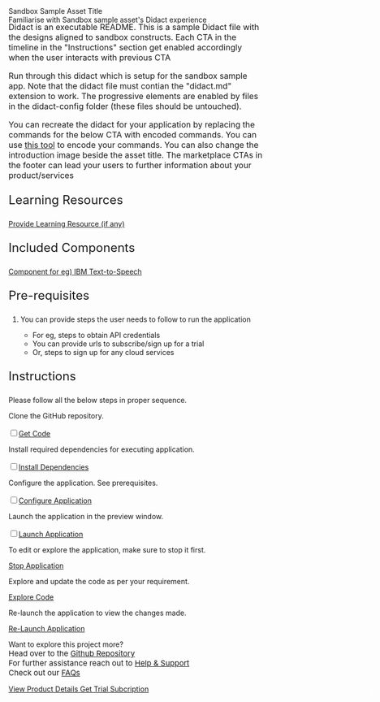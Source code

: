 <html>
<head>
    <meta name="viewport" content="width=device-width, initial-scale=1">
    <link rel="stylesheet" href="didact-config/style.css">
    <style>
        .header{
            background-image: url('https://github.com/IBM/Developer-Playground/blob/master/didact/images/banner-image.jpg?raw=true');
        }
    </style>
</head>
<body>
    <div style="margin-top:2rem"></div>
    <div class="header">
        <div class="right-content">
            <div class="apptitle">
                Sandbox Sample Asset Title
            </div>
            <div class="subheading">
                Familiarise with Sandbox sample asset's Didact experience
            </div>
        </div>
    </div>
    <div class="section" style="font-size:16px; margin-top:-1.25rem">
        <p>Didact is an executable README. This is a sample Didact file with the designs aligned to sandbox constructs. Each CTA in the timeline in the "Instructions" section get enabled accordingly when the user interacts with previous CTA</p>
        <p>Run through this didact which is setup for the sandbox sample app. Note that the didact file must contian the "didact.md" extension to work. The progressive elements are enabled by files in the didact-config folder (these files should be untouched). </p>
        <p> You can recreate the didact for your application by replacing the commands for the below CTA with encoded commands. You can use <a href="https://www.urlencoder.org/">this tool</a> to encode your commands. You can also change the introduction image beside the asset title. The marketplace CTAs in the footer can lead your users to further information about your product/services </p>
    </div>
    <div class="section">
        <p style="font-size:24px">Learning Resources</p>
        <div>
            <a href="https://developer.ibm.com/sandbox">Provide Learning Resource (if any)</a></br>
        </div>
    </div>
    <div class="section">
        <p style="font-size:24px">Included Components</p>
        <div>
            <p><a href="https://developer.ibm.com/sandbox">Component for eg) IBM Text-to-Speech</a></p>
        </div>
    </div>
    <div class="section">
        <p style="font-size:24px">Pre-requisites</p>
        <div>
            <ol>
                <li>You can provide steps the user needs to follow to run the application</li>
                <ul>
                    <li>For eg, steps to obtain API credentials</li>
                    <li>You can provide urls to subscribe/sign up for a trial</li>
                    <li>Or, steps to sign up for any cloud services</li>
                </ul>
            </ol>
        </div>
    </div>
    <div class="section">
        <p style="font-size:24px">Instructions</p>
        <p>Please follow all the below steps in proper sequence.</p>
    </div>
    <div class="timeline-container">
        <div class="timeline step git-clone">
            <div class="content">
                <p>Clone the GitHub repository.</p>
            </div>
            <input type="checkbox"><a id="step" class="button is-dark is-medium" title="Get the Code"
                href="didact://?commandId=vscode.didact.sendNamedTerminalAString&text=sample$$git%20clone%20https://github.com/aishwaryapradeep01/sandbox-boilerplate.git"
                target="_blank"><span>Get Code</span></a>
            <span class="dot"><svg fill="white" id="icon" xmlns="http://www.w3.org/2000/svg" width="18" height="18"
                    viewBox="0 0 32 32">
                    <defs>
                        <style>
                            .cls-1 {
                                fill: none;
                            }
                        </style>
                    </defs>
                    <polygon points="14 21.414 9 16.413 10.413 15 14 18.586 21.585 11 23 12.415 14 21.414" />
                    <path d="M16,2A14,14,0,1,0,30,16,14,14,0,0,0,16,2Zm0,26A12,12,0,1,1,28,16,12,12,0,0,1,16,28Z" />
                    <rect id="_Transparent_Rectangle_" data-name="&lt;Transparent Rectangle&gt;" class="cls-1"
                        width="32" height="32" />
                </svg></span>
        </div>
        <div class="timeline step install-dependencies">
            <div class="content">
                <p>Install required dependencies for executing application.</p>
            </div>
            <input type="checkbox"><a id="step" class="button is-dark is-medium" title="Build the Application"
                href="didact://?commandId=vscode.didact.sendNamedTerminalAString&text=sample$$cd%20sandbox-boilerplate/sandbox-sampleapp%20%26%26%20npm%20install"
                target="_blank"><span>Install Dependencies</span></a>
            <span class="dot"><svg fill="white" id="icon" xmlns="http://www.w3.org/2000/svg" width="18" height="18"
                    viewBox="0 0 32 32">
                    <defs>
                        <style>
                            .cls-1 {
                                fill: none;
                            }
                        </style>
                    </defs>
                    <polygon points="14 21.414 9 16.413 10.413 15 14 18.586 21.585 11 23 12.415 14 21.414" />
                    <path d="M16,2A14,14,0,1,0,30,16,14,14,0,0,0,16,2Zm0,26A12,12,0,1,1,28,16,12,12,0,0,1,16,28Z" />
                    <rect id="_Transparent_Rectangle_" data-name="&lt;Transparent Rectangle&gt;" class="cls-1"
                        width="32" height="32" />
                </svg></span>
        </div>
        <div class="timeline step configure-application">
            <div class="content">
                <p>Configure the application. See prerequisites.</p>
            </div>
            <input type="checkbox"><a id="step" class="button is-dark is-medium" title="Open the File"
                href="didact://?commandId=vscode.open&projectFilePath=sandbox-boilerplate/sandbox-sampleapp/.env"
                target="_blank"><span>Configure Application</span></a>
            <span class="dot"><svg fill="white" id="icon" xmlns="http://www.w3.org/2000/svg" width="18" height="18"
                    viewBox="0 0 32 32">
                    <defs>
                        <style>
                            .cls-1 {
                                fill: none;
                            }
                        </style>
                    </defs>
                    <polygon points="14 21.414 9 16.413 10.413 15 14 18.586 21.585 11 23 12.415 14 21.414" />
                    <path d="M16,2A14,14,0,1,0,30,16,14,14,0,0,0,16,2Zm0,26A12,12,0,1,1,28,16,12,12,0,0,1,16,28Z" />
                    <rect id="_Transparent_Rectangle_" data-name="&lt;Transparent Rectangle&gt;" class="cls-1"
                        width="32" height="32" />
                </svg></span>
        </div>
        <div class="timeline step launch-application">
            <div class="content">
                <p>Launch the application in the preview window.</p>
            </div>
            <input type="checkbox"><a id="step" class="button is-dark is-medium" title="Launch the Application"
                href="didact://?commandId=vscode.didact.sendNamedTerminalAString&text=sample$$npm%20run%20server"
                target="_blank"><span>Launch Application</span></a>
            <span class="dot"><svg fill="white" id="icon" xmlns="http://www.w3.org/2000/svg" width="18" height="18"
                    viewBox="0 0 32 32">
                    <defs>
                        <style>
                            .cls-1 {
                                fill: none;
                            }
                        </style>
                    </defs>
                    <polygon points="14 21.414 9 16.413 10.413 15 14 18.586 21.585 11 23 12.415 14 21.414" />
                    <path d="M16,2A14,14,0,1,0,30,16,14,14,0,0,0,16,2Zm0,26A12,12,0,1,1,28,16,12,12,0,0,1,16,28Z" />
                    <rect id="_Transparent_Rectangle_" data-name="&lt;Transparent Rectangle&gt;" class="cls-1"
                        width="32" height="32" />
                </svg></span>
        </div>
    </div>
        <div class="footer">
            <div class="footer-cta">
            <div class="footer-step stop-application" style="background:transparent">
                <p>To edit or explore the application, make sure to stop it first.</p>
                <a class="button is-dark is-medium" title="Stop Application"
                    href="didact://?commandId=vscode.didact.sendNamedTerminalCtrlC&text=sample">Stop Application</a>
            </div>
             <div class="footer-step explore-application" style="background:transparent">
                <p class="afterbutton">Explore and update the code as per your requirement.</p>
                <a class="button is-dark is-medium" title="Explore the Code"
                    href="didact://?commandId=vscode.open&projectFilePath=sandbox-boilerplate/sandbox-sampleapp/src/App.js">Explore
                    Code</a>
            </div>
             <div class="footer-step re-launch-application" style="background:transparent">
                <p class="afterbutton ">Re-launch the application to view the changes made.</p>
                <a class="button is-dark is-medium" title="Re-Launch the Application"
                    href="didact://?commandId=vscode.didact.sendNamedTerminalAString&text=sample$$rm%20-rf%20build%20%26%26%20npm%20run%20build%20%26%26%20npm%20run%20server">Re-Launch
                    Application</a>
            </div>
            </div>
            <div class="image-div">
                <p class="image-content">Want to explore this project more?
                    <span style="font-size:15px;margin-top:0px;display:block;">Head over to the <a
                            href="https://github.com/aishwaryapradeep01/sandbox-boilerplate/tree/main/sandbox-sampleapp" target="_blank">Github
                            Repository</a></span>
                    <span style="font-size:15px;margin-top:0px;display:block;">For further assistance reach out to <a
                            href="https://github.com/IBM/Technology-Sandbox-Support/issues/new/choose" target="_blank">
                            Help &
                            Support</a></span>
                    <span style="font-size:15px;margin-top:0px;display:block;">Check out our <a
                            href="https://ibm.github.io/Technology-Sandbox-Support/" target="_blank">FAQs</a></span>
                </p>
                <div class="image-btn">
                    <a class="image-link"
                        href="#"
                        target="_blank">
                        View Product Details
                        <span>
                            <svg style="position: absolute; right: 10px;" fill="#ffffff" focusable="false"
                                preserveAspectRatio="xMidYMid meet" xmlns="http://www.w3.org/2000/  svg" width="25"
                                height="25" viewBox="0 0 32 32" aria-hidden="true">
                                <path d="M18 6L16.6 7.4 24.1 15 3 15 3 17 24.1 17 16.6 24.6 18 26 28 16z"></path>
                                <title>Arrow right</title>
                            </svg>
                        </span>
                    </a>
                    <a class="image-link"
                        href="#"
                        target="_blank">
                        Get Trial Subcription
                        <span>
                            <svg style="position: absolute; right: 10px;" fill="#ffffff" focusable="false"
                                preserveAspectRatio="xMidYMid meet" xmlns="http://www.w3.org/2000/  svg" width="25"
                                height="25" viewBox="0 0 32 32" aria-hidden="true">
                                <path d="M18 6L16.6 7.4 24.1 15 3 15 3 17 24.1 17 16.6 24.6 18 26 28 16z"></path>
                                <title>Arrow right</title>
                            </svg>
                        </span>
                    </a>
                    <a class="image-link no-hover"></a>
                </div>
            </div>
        </div>
</body>
<script src="didact-config/progressive.js"></script>
</html>

